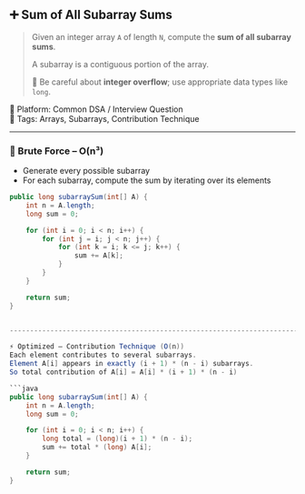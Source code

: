 ## ➕ Sum of All Subarray Sums

> Given an integer array `A` of length `N`, compute the **sum of all subarray sums**.
>
> A subarray is a contiguous portion of the array.
>
> 🚨 Be careful about **integer overflow**; use appropriate data types like `long`.

🔗 Platform: Common DSA / Interview Question  
🧠 Tags: Arrays, Subarrays, Contribution Technique

---

### 🐢 Brute Force – O(n³)

- Generate every possible subarray
- For each subarray, compute the sum by iterating over its elements

```java
public long subarraySum(int[] A) {
    int n = A.length;
    long sum = 0;

    for (int i = 0; i < n; i++) {
        for (int j = i; j < n; j++) {
            for (int k = i; k <= j; k++) {
                sum += A[k];
            }
        }
    }

    return sum;
}


---------------------------------------------------------------------------------------------------------------

⚡ Optimized – Contribution Technique (O(n))
Each element contributes to several subarrays.
Element A[i] appears in exactly (i + 1) * (n - i) subarrays.
So total contribution of A[i] = A[i] * (i + 1) * (n - i)

```java
public long subarraySum(int[] A) {
    int n = A.length;
    long sum = 0;

    for (int i = 0; i < n; i++) {
        long total = (long)(i + 1) * (n - i);
        sum += total * (long) A[i];
    }

    return sum;
}
